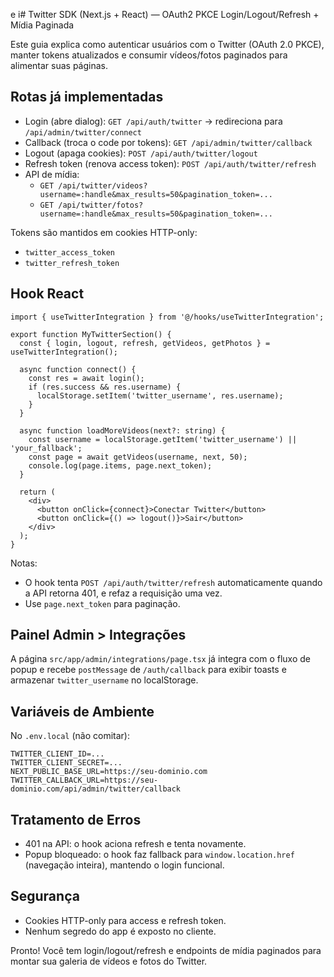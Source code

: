 e i# Twitter SDK (Next.js + React) — OAuth2 PKCE Login/Logout/Refresh + Mídia Paginada

Este guia explica como autenticar usuários com o Twitter (OAuth 2.0 PKCE), manter tokens atualizados e consumir vídeos/fotos paginados para alimentar suas páginas.

## Rotas já implementadas

- Login (abre dialog): `GET /api/auth/twitter` → redireciona para `/api/admin/twitter/connect`
- Callback (troca o code por tokens): `GET /api/admin/twitter/callback`
- Logout (apaga cookies): `POST /api/auth/twitter/logout`
- Refresh token (renova access token): `POST /api/auth/twitter/refresh`
- API de mídia:
  - `GET /api/twitter/videos?username=:handle&max_results=50&pagination_token=...`
  - `GET /api/twitter/fotos?username=:handle&max_results=50&pagination_token=...`

Tokens são mantidos em cookies HTTP-only:
- `twitter_access_token`
- `twitter_refresh_token`

## Hook React

```tsx
import { useTwitterIntegration } from '@/hooks/useTwitterIntegration';

export function MyTwitterSection() {
  const { login, logout, refresh, getVideos, getPhotos } = useTwitterIntegration();

  async function connect() {
    const res = await login();
    if (res.success && res.username) {
      localStorage.setItem('twitter_username', res.username);
    }
  }

  async function loadMoreVideos(next?: string) {
    const username = localStorage.getItem('twitter_username') || 'your_fallback';
    const page = await getVideos(username, next, 50);
    console.log(page.items, page.next_token);
  }

  return (
    <div>
      <button onClick={connect}>Conectar Twitter</button>
      <button onClick={() => logout()}>Sair</button>
    </div>
  );
}
```

Notas:
- O hook tenta `POST /api/auth/twitter/refresh` automaticamente quando a API retorna 401, e refaz a requisição uma vez.
- Use `page.next_token` para paginação.

## Painel Admin > Integrações

A página `src/app/admin/integrations/page.tsx` já integra com o fluxo de popup e recebe `postMessage` de `/auth/callback` para exibir toasts e armazenar `twitter_username` no localStorage.

## Variáveis de Ambiente

No `.env.local` (não comitar):
```
TWITTER_CLIENT_ID=...
TWITTER_CLIENT_SECRET=...
NEXT_PUBLIC_BASE_URL=https://seu-dominio.com
TWITTER_CALLBACK_URL=https://seu-dominio.com/api/admin/twitter/callback
```

## Tratamento de Erros
- 401 na API: o hook aciona refresh e tenta novamente.
- Popup bloqueado: o hook faz fallback para `window.location.href` (navegação inteira), mantendo o login funcional.

## Segurança
- Cookies HTTP-only para access e refresh token.
- Nenhum segredo do app é exposto no cliente.

Pronto! Você tem login/logout/refresh e endpoints de mídia paginados para montar sua galeria de vídeos e fotos do Twitter.
